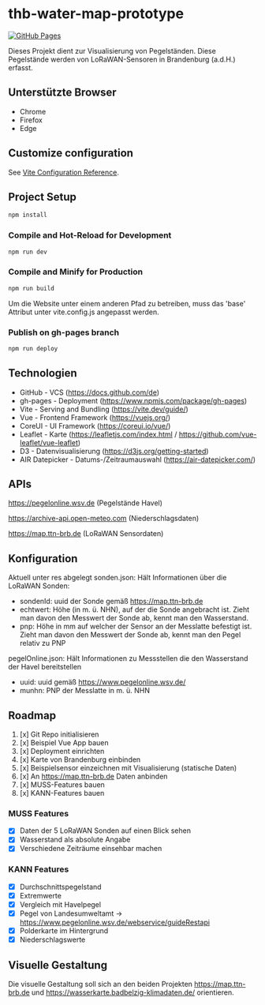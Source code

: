 # thb-water-map-prototype

[![GitHub Pages](https://img.shields.io/badge/View-Prototype-blue)](https://doubrixel.github.io/thb-water-map-prototype/)

Dieses Projekt dient zur Visualisierung von Pegelständen. Diese Pegelstände werden von LoRaWAN-Sensoren in Brandenburg (a.d.H.) erfasst.

## Unterstützte Browser
- Chrome
- Firefox
- Edge

## Customize configuration

See [Vite Configuration Reference](https://vite.dev/config/).

## Project Setup

```sh
npm install
```

### Compile and Hot-Reload for Development

```sh
npm run dev
```

### Compile and Minify for Production

```sh
npm run build
```
Um die Website unter einem anderen Pfad zu betreiben, muss das 'base' Attribut unter vite.config.js angepasst werden. 

### Publish on gh-pages branch

```sh
npm run deploy
```

## Technologien
- GitHub - VCS (https://docs.github.com/de)
- gh-pages - Deployment (https://www.npmjs.com/package/gh-pages)
- Vite - Serving and Bundling (https://vite.dev/guide/)
- Vue - Frontend Framework (https://vuejs.org/)
- CoreUI - UI Framework (https://coreui.io/vue/)
- Leaflet - Karte (https://leafletjs.com/index.html / https://github.com/vue-leaflet/vue-leaflet)
- D3 - Datenvisualisierung (https://d3js.org/getting-started)
- AIR Datepicker - Datums-/Zeitraumauswahl (https://air-datepicker.com/)

## APIs
https://pegelonline.wsv.de (Pegelstände Havel)

https://archive-api.open-meteo.com (Niederschlagsdaten)

https://map.ttn-brb.de (LoRaWAN Sensordaten)


## Konfiguration
Aktuell unter res abgelegt
sonden.json: Hält Informationen über die LoRaWAN Sonden:
- sondenId: uuid der Sonde gemäß https://map.ttn-brb.de
- echtwert: Höhe (in m. ü. NHN), auf der die Sonde angebracht ist. Zieht man davon den Messwert der Sonde ab, kennt man den Wasserstand.
- pnp: Höhe in mm auf welcher der Sensor an der Messlatte befestigt ist. Zieht man davon den Messwert der Sonde ab, kennt man den Pegel relativ zu PNP

pegelOnline.json: Hält Informationen zu Messstellen die den Wasserstand der Havel bereitstellen
- uuid: uuid gemäß https://www.pegelonline.wsv.de/
- munhn: PNP der Messlatte in m. ü. NHN

## Roadmap
1. [x] Git Repo initialisieren
2. [x] Beispiel Vue App bauen
3. [x] Deployment einrichten
4. [x] Karte von Brandenburg einbinden
5. [x] Beispielsensor einzeichnen mit Visualisierung (statische Daten)
6. [x] An https://map.ttn-brb.de Daten anbinden
7. [x] MUSS-Features bauen
8. [x] KANN-Features bauen

### MUSS Features
- [x] Daten der 5 LoRaWAN Sonden auf einen Blick sehen
- [x] Wasserstand als absolute Angabe
- [x] Verschiedene Zeiträume einsehbar machen

### KANN Features
- [x] Durchschnittspegelstand
- [x] Extremwerte
- [x] Vergleich mit Havelpegel
- [x] Pegel von Landesumweltamt -> https://www.pegelonline.wsv.de/webservice/guideRestapi
- [x] Polderkarte im Hintergrund
- [x] Niederschlagswerte

## Visuelle Gestaltung
Die visuelle Gestaltung soll sich an den beiden Projekten https://map.ttn-brb.de und https://wasserkarte.badbelzig-klimadaten.de/ orientieren.

